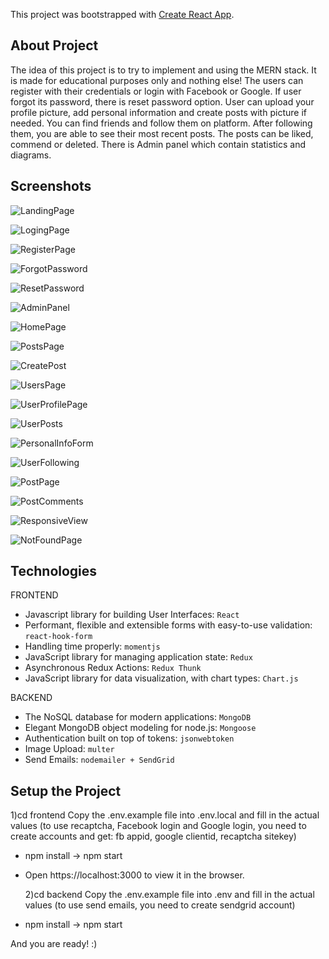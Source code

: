 This project was bootstrapped with [Create React App](https://github.com/facebook/create-react-app).

## About Project

The idea of this project is to try to implement and using the MERN stack. It is made for educational purposes only and nothing else!
The users can register with their credentials or login with Facebook or Google. If user forgot its password, there is reset password option. User can upload your profile picture, add personal information and create posts with picture if needed. You can find friends and follow them on platform. After following them, you are able to see their most recent posts. The posts can be liked, commend or deleted. There is Admin panel which contain statistics and diagrams.

## Screenshots

![LandingPage](./frontend/screenshots/landingpage.png)

![LogingPage](./frontend/screenshots/logingpage.png)

![RegisterPage](./frontend/screenshots/registerpage.png)

![ForgotPassword](./frontend/screenshots/forgotpassword.png)

![ResetPassword](./frontend/screenshots/resetpassword.png)

![AdminPanel](./frontend/screenshots/adminpanel.png)

![HomePage](./frontend/screenshots/homepage.png)

![PostsPage](./frontend/screenshots/postspage.png)

![CreatePost](./frontend/screenshots/createpostpage.png)

![UsersPage](./frontend/screenshots/userspage.png)

![UserProfilePage](./frontend/screenshots/userprofilepage.png)

![UserPosts](./frontend/screenshots/userposts.png)

![PersonalInfoForm](./frontend/screenshots/personalinfoform.png)

![UserFollowing](./frontend/screenshots/userfollowing.png)

![PostPage](./frontend/screenshots/postpage.png)

![PostComments](./frontend/screenshots/postcomments.png)

![ResponsiveView](./frontend/screenshots/responsiveview.png)

![NotFoundPage](./frontend/screenshots/notfoundpage.png)

## Technologies

FRONTEND

- Javascript library for building User Interfaces: `React`
- Performant, flexible and extensible forms with easy-to-use validation: `react-hook-form`
- Handling time properly: `momentjs`
- JavaScript library for managing application state: `Redux`
- Asynchronous Redux Actions: `Redux Thunk`
- JavaScript library for data visualization, with chart types: `Chart.js`

BACKEND

- The NoSQL database for modern applications: `MongoDB`
- Elegant MongoDB object modeling for node.js: `Mongoose`
- Authentication built on top of tokens: `jsonwebtoken`
- Image Upload: `multer`
- Send Emails: `nodemailer + SendGrid`

## Setup the Project

1)cd frontend
Copy the .env.example file into .env.local and fill in the actual values (to use recaptcha, Facebook login and Google login, you need to create accounts and get: fb appid, google clientid, recaptcha sitekey)

- npm install -> npm start
- Open https://localhost:3000 to view it in the browser.

  2)cd backend
  Copy the .env.example file into .env and fill in the actual values (to use send emails, you need to create sendgrid account)

- npm install -> npm start

And you are ready! :)
